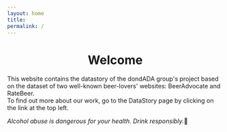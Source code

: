 ```yaml
---
layout: home
title: 
permalink: /
---
```


<div style="text-align: center;">
  <h1>Welcome</h1>
</div>

This website contains the datastory of the dondADA group's project based on the dataset of two well-known beer-lovers' websites: BeerAdvocate and RateBeer.  
To find out more about our work, go to the DataStory page by clicking on the link at the top left.

*Alcohol abuse is dangerous for your health. Drink responsibly.*🍺

